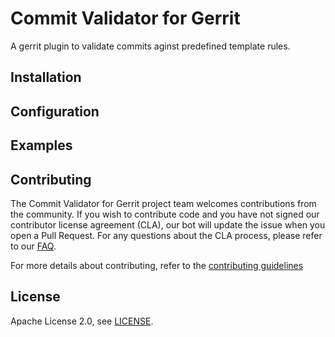 # Commit Validator for Gerrit
A gerrit plugin to validate commits aginst predefined template rules.

## Installation

## Configuration

## Examples

## Contributing

The Commit Validator for Gerrit project team welcomes contributions from the community. If you wish to contribute code and you have not signed our contributor license agreement (CLA), our bot will update the issue when you open a Pull Request. For any questions about the CLA process, please refer to our [FAQ](https://cla.vmware.com/faq).

For more details about contributing, refer to the [contributing guidelines](https://github.com/vmware/commit-validator-for-gerrit/blob/master/LICENSE.txt)

## License

Apache License 2.0, see [LICENSE](https://github.com/vmware/commit-validator-for-gerrit/blob/master/LICENSE.txt).
